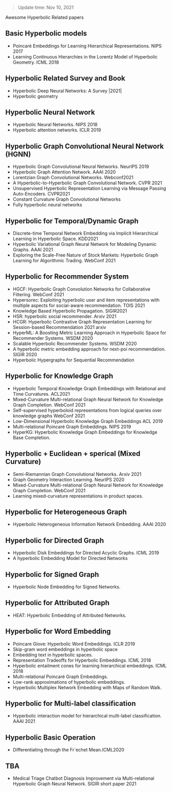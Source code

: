 > Update time: Nov 10, 2021

Awesome Hyperbolic Related papers

## Basic Hyperbolic models
- Poincaré Embeddings for Learning Hierarchical Representations. NIPS 2017
- Learning Continuous Hierarchies in the Lorentz Model of Hyperbolic Geometry. ICML 2018

## Hyperbolic Related Survey and Book
- Hyperbolic Deep Neural Networks: A Survey |2021|
- Hyperbolic geometry

## Hyperbolic Neural Network
- Hyperbolic Neural Networks. NIPS 2018
- Hyperbolic attention networks. ICLR 2019

## Hyperbolic Graph Convolutional Neural Network (HGNN)
- Hyperbolic Graph Convolutional Neural Networks. NeurIPS 2019
- Hyperbolic Graph Attention Network. AAAI 2020
- Lorentzian Graph Convolutional Networks. Webconf2021 
- A Hyperbolic-to-Hyperbolic Graph Convolutional Network. CVPR 2021
- Unsupervised Hyperbolic Representation Learning via Message Passing Auto-Encoders. CVPR2021
- Constant Curvature Graph Convolutional Networks
- Fully hyperbolic neural networks

## Hyperbolic for Temporal/Dynamic Graph
- Discrete-time Temporal Network Embedding via Implicit Hierarchical Learning in Hyperbolic Space. KDD2021
- Hyperbolic Variational Graph Neural Network for Modeling Dynamic Graphs. AAAI 2021
- Exploring the Scale-Free Nature of Stock Markets: Hyperbolic Graph Learning for Algorithmic Trading. WebConf 2021

## Hyperbolic for Recommender System
- HGCF: Hyperbolic Graph Convolution Networks for Collaborative Filtering. WebConf 2021
- Hypersorec: Exploiting hyperbolic user and item representations with multiple aspects for social-aware recommendation. TOIS 2021
- Knowledge Based Hyperbolic Propagation. SIGIR2021
- HSR: hyperbolic social recommender. Arxiv 2021
- HCGR: Hyperbolic Contrastive Graph Representation Learning for Session-based Recommendation 2021 arxiv
- HyperML: A Boosting Metric Learning Approach in Hyperbolic Space for Recommender Systems. WSDM 2020
- Scalable Hyperbolic Recommender Systems. WSDM 2020
- A hyperbolic metric embedding approach for next-poi recommendation. SIGIR 2020
- Hyperbolic Hypergraphs for Sequential Recommendation


## Hyperbolic for Knowledge Graph
- Hyperbolic Temporal Knowledge Graph Embeddings with Relational and Time Curvatures. ACL2021
- Mixed-Curvature Multi-relational Graph Neural Network for Knowledge Graph Completion. WebConf 2021
- Self-supervised hyperboloid representations from logical queries over knowledge graphs WebConf 2021
- Low-Dimensional Hyperbolic Knowledge Graph Embeddings ACL 2019
- Multi-relational Poincaré Graph Embeddings. NIPS 2019
- HyperKG: Hyperbolic Knowledge Graph Embeddings for Knowledge Base Completion. 


## Hyperbolic + Euclidean + sperical (Mixed Curvature)
- Semi-Riemannian Graph Convolutional Networks. Arxiv 2021
- Graph Geometry Interaction Learning. NeurIPS 2020
- Mixed-Curvature Multi-relational Graph Neural Network for Knowledge Graph Completion. WebConf 2021
- Learning mixed-curvature representations in product spaces.

## Hyperbolic for Heterogeneous Graph
- Hyperbolic Heterogeneous Information Network Embedding. AAAI 2020

## Hyperbolic for Directed Graph
- Hyperbolic Disk Embeddings for Directed Acyclic Graphs. ICML 2019
- A hyperbolic Embedding Model for Directed Networks

## Hyperbolic for Signed Graph
- Hyperbolic Node Embedding for Signed Networks. 

## Hyperbolic for Attributed Graph
- HEAT: Hyperbolic Embedding of Attributed Networks. 

## Hyperbolic for Word Embedding
- Poincare Glove: Hyperbolic Word Embeddings. ICLR 2019
- Skip-gram word embeddings in hyperbolic space
- Embedding text in hyperbolic spaces.
- Representation Tradeoffs for Hyperbolic Embeddings. ICML 2018
- Hyperbolic entailment cones for learning hierarchical embeddings. ICML 2018
- Multi-relational Poincaré Graph Embeddings. 
- Low-rank approximations of hyperbolic embeddings.
- Hyperbolic Multiplex Network Embedding with Maps of Random Walk.

## Hyperbolic for Multi-label classification
- Hyperbolic interaction model for hierarchical multi-label classification. AAAI 2021

## Hyperbolic Basic Operation
- Differentiating through the Fr´echet Mean.ICML2020

## TBA
- Medical Triage Chatbot Diagnosis Improvement via Multi-relational Hyperbolic Graph Neural Network. SIGIR short paper 2021
